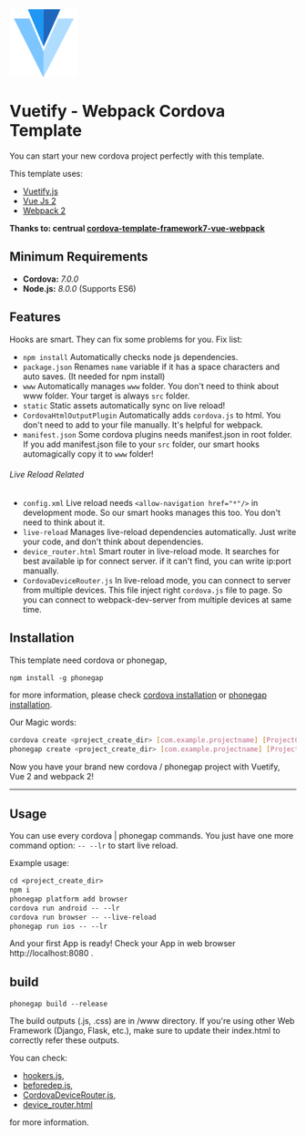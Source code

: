 <!--
#
# Licensed to the Apache Software Foundation (ASF) under one
# or more contributor license agreements.  See the NOTICE file
# distributed with this work for additional information
# regarding copyright ownership.  The ASF licenses this file
# to you under the Apache License, Version 2.0 (the
# "License"); you may not use this file except in compliance
# with the License.  You may obtain a copy of the License at
#
# http://www.apache.org/licenses/LICENSE-2.0
#
# Unless required by applicable law or agreed to in writing,
# software distributed under the License is distributed on an
# "AS IS" BASIS, WITHOUT WARRANTIES OR CONDITIONS OF ANY
#  KIND, either express or implied.  See the License for the
# specific language governing permissions and limitations
# under the License.
#
-->

![template logo](logo.png "template logo")

# Vuetify - Webpack Cordova Template
You can start your new cordova project perfectly with this template.

This template uses:
* [Vuetify.js](https://next.vuetifyjs.com/)
* [Vue Js 2](https://vuejs.org/)
* [Webpack 2](https://webpack.github.io/)

**Thanks to: centrual [cordova-template-framework7-vue-webpack](https://github.com/centrual/cordova-template-framework7-vue-webpack)**

## Minimum Requirements
* **Cordova:** _7.0.0_
* **Node.js:** _8.0.0_ (Supports ES6)

## Features

Hooks are smart. They can fix some problems for you. Fix list:
* `npm install` Automatically checks node js dependencies.
* `package.json` Renames `name` variable if it has a space characters and auto saves. (It needed for npm install)
* `www` Automatically manages `www` folder. You don't need to think about www folder. Your target is always `src` folder.
* `static` Static assets automatically sync on live reload!
* `CordovaHtmlOutputPlugin` Automatically adds `cordova.js` to html. You don't need to add to your file manually. It's helpful for webpack.
* `manifest.json` Some cordova plugins needs manifest.json in root folder. If you add manifest.json file to your `src` folder, our smart hooks automagically copy it to `www` folder!

###### Live Reload Related
* `config.xml` Live reload needs `<allow-navigation href="*"/>` in development mode. So our smart hooks manages this too. You don't need to think about it.
* `live-reload` Manages live-reload dependencies automatically. Just write your code, and don't think about dependencies.
* `device_router.html` Smart router in live-reload mode. It searches for best available ip for connect server. if it can't find, you can write ip:port manually.
* `CordovaDeviceRouter.js` In live-reload mode, you can connect to server from multiple devices. This file inject right `cordova.js` file to page. So you can connect to webpack-dev-server from multiple devices at same time.

## Installation

This template need cordova or phonegap, 
```
npm install -g phonegap
```
for more information, please check [cordova installation](https://cordova.apache.org/docs/en/latest/guide/cli/) or [phonegap installation](http://docs.phonegap.com/getting-started/1-install-phonegap/desktop/).

Our Magic words:

``` bash
cordova create <project_create_dir> [com.example.projectname] [ProjectClassName] --template cordova-template-vuetify-webpack
phonegap create <project_create_dir> [com.example.projectname] [ProjectClassName] --template cordova-template-vuetify-webpack
```

Now you have your brand new cordova / phonegap project with Vuetify, Vue 2 and webpack 2!

---

## Usage

You can use every cordova | phonegap commands.
You just have one more command option: `-- --lr` to start live reload.

Example usage:
```
cd <project_create_dir>
npm i
phonegap platform add browser
cordova run android -- --lr
cordova run browser -- --live-reload
phonegap run ios -- --lr
```

And your first App is ready! Check your App in web browser http://localhost:8080 .

## build
```
phonegap build --release
```
The build outputs (.js, .css) are in /www directory.
If you're using other Web Framework (Django, Flask, etc.), make sure to update their index.html to correctly refer these outputs.

You can check:
* [hookers.js](template_src/hooks/hookers.js),
* [beforedep.js](template_src/hooks/beforedep.js),
* [CordovaDeviceRouter.js](template_src/webpack/dev_helpers/CordovaDeviceRouter.js),
* [device_router.html](template_src/webpack/dev_helpers/device_router.html)

for more information.
